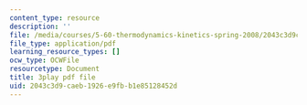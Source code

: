 ```yaml
---
content_type: resource
description: ''
file: /media/courses/5-60-thermodynamics-kinetics-spring-2008/2043c3d9caeb1926e9fbb1e85128452d_lLdUm6AU0aw.pdf
file_type: application/pdf
learning_resource_types: []
ocw_type: OCWFile
resourcetype: Document
title: 3play pdf file
uid: 2043c3d9-caeb-1926-e9fb-b1e85128452d
---
```

